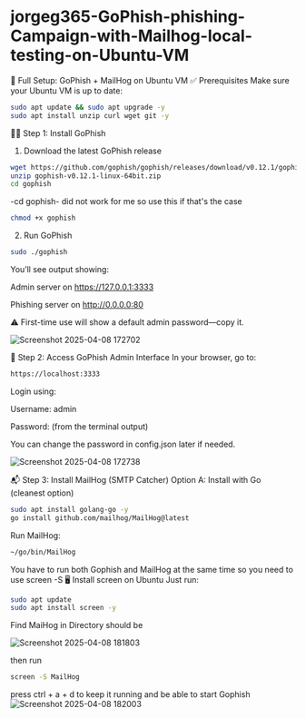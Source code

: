 # jorgeg365-GoPhish-phishing-Campaign-with-Mailhog-local-testing-on-Ubuntu-VM

🧰 Full Setup: GoPhish + MailHog on Ubuntu VM
✅ Prerequisites
Make sure your Ubuntu VM is up to date:

```bash
sudo apt update && sudo apt upgrade -y
sudo apt install unzip curl wget git -y
```
🧑‍💻 Step 1: Install GoPhish
1. Download the latest GoPhish release

```bash
wget https://github.com/gophish/gophish/releases/download/v0.12.1/gophish-v0.12.1-linux-64bit.zip
unzip gophish-v0.12.1-linux-64bit.zip
cd gophish
```
-cd gophish- did not work for me so use this if that's the case 

```bash
chmod +x gophish
```
2. Run GoPhish

```bash
sudo ./gophish
```
You’ll see output showing:

Admin server on https://127.0.0.1:3333

Phishing server on http://0.0.0.0:80

⚠️ First-time use will show a default admin password—copy it.

![Screenshot 2025-04-08 172702](https://github.com/user-attachments/assets/4c32489e-dc38-4b16-9d1c-ede489f8d598)


🔐 Step 2: Access GoPhish Admin Interface
In your browser, go to:

```bash
https://localhost:3333
```

Login using:

Username: admin

Password: (from the terminal output)

You can change the password in config.json later if needed.

![Screenshot 2025-04-08 172738](https://github.com/user-attachments/assets/771c11f8-e7b9-46cb-b3ce-01a5db4919e0)

📬 Step 3: Install MailHog (SMTP Catcher)
Option A: Install with Go (cleanest option)
```bash
sudo apt install golang-go -y
go install github.com/mailhog/MailHog@latest
```
Run MailHog:
```bash
~/go/bin/MailHog
```
You have to run both Gophish and MailHog at the same time so you need to use screen -S
🖥️ Install screen on Ubuntu
Just run:
```bash
sudo apt update
sudo apt install screen -y
```
Find MaiHog in Directory should be 

![Screenshot 2025-04-08 181803](https://github.com/user-attachments/assets/7933a412-3cf9-4187-8293-6a435e6255eb)

then run 
```bash
screen -S MailHog
```
press ctrl + a + d   to keep it running and be able to start Gophish
![Screenshot 2025-04-08 182003](https://github.com/user-attachments/assets/5df95e74-b796-45b1-816f-48e2d1098507)





